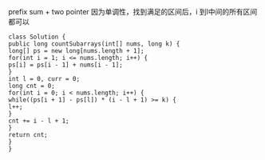prefix sum + two pointer
因为单调性，找到满足的区间后，i 到l中间的所有区间都可以
```
class Solution {
public long countSubarrays(int[] nums, long k) {
long[] ps = new long[nums.length + 1];
for(int i = 1; i <= nums.length; i++) {
ps[i] = ps[i - 1] + nums[i - 1];
}
int l = 0, curr = 0;
long cnt = 0;
for(int i = 0; i < nums.length; i++) {
while((ps[i + 1] - ps[l]) * (i - l + 1) >= k) {
l++;
}
cnt += i - l + 1;
}
return cnt;
}
}
```